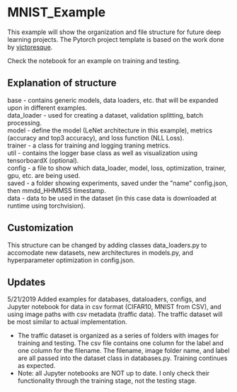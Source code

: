 # MNIST_Example  
This example will show the organization and file structure for future deep learning projects. The Pytorch project template is based on the work done by [victoresque](https://github.com/victoresque/pytorch-template). 

Check the notebook for an example on training and testing.

## Explanation of structure
base -  contains generic models, data loaders, etc. that will be expanded upon in different examples.     
data_loader - used for creating a dataset, validation splitting, batch processing.   
model - define the model (LeNet architecture in this example), metrics (accuracy and top3 accuracy), and loss function (NLL Loss).   
trainer - a class for training and logging traning metrics.   
util - contains the logger base class as well as visualization using tensorboardX (optional).   
config - a file to show which data_loader, model, loss, optimization, trainer, gpu, etc. are being used.   
saved - a folder showing experiments, saved under the "name" config.json, then mmdd_HHMMSS timestamp.  
data - data to be used in the dataset (in this case data is downloaded at runtime using torchvision).   

## Customization
This structure can be changed by adding classes data_loaders.py to accomodate new datasets, new architectures in models.py, and hyperparameter optimization in config.json. 

## Updates
5/21/2019 Added examples for databases, dataloaders, configs, and Jupyter notebook for data in csv format (CIFAR10, MNIST from CSV), and using image paths with csv metadata (traffic data). The traffic dataset will be most similar to actual implementation. 
- The traffic dataset is organized as a series of folders with images for training and testing. The csv file contains one column for the label and one column for the filename. The filename, image folder name, and label are all passed into the dataset class in databases.py. Training continues as expected. 
- Note: all Jupyter notebooks are NOT up to date. I only check their functionality through the training stage, not the testing stage. 
